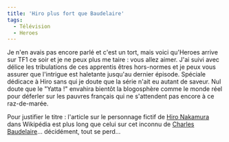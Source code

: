 ```yaml
---
title: 'Hiro plus fort que Baudelaire'
tags:
  - Télévision
  - Heroes
---
```


Je n'en avais pas encore parlé et c'est un tort, mais voici qu'Heroes arrive sur
TF1 ce soir et je ne peux plus me taire&nbsp;: vous allez aimer. J'ai suivi avec
délice les tribulations de ces apprentis êtres hors-normes et je peux vous
assurer que l'intrigue est haletante jusqu'au dernier épisode. Spéciale dédicace
à Hiro sans qui je doute que la série n'ait eu autant de saveur. Nul doute que
le "Yatta&nbsp;!" envahira bientôt la blogosphère comme le monde réel pour
déferler sur les pauvres français qui ne s'attendent pas encore à ce
raz-de-marée.

Pour justifier le titre&nbsp;: l'article sur le personnage fictif de
[Hiro Nakamura](http://en.wikipedia.org/wiki/Hiro_Nakamura) dans Wikipédia est
plus long que celui sur cet inconnu de
[Charles Baudelaire](http://fr.wikipedia.org/wiki/Charles_Baudelaire)…
décidément, tout se perd…
